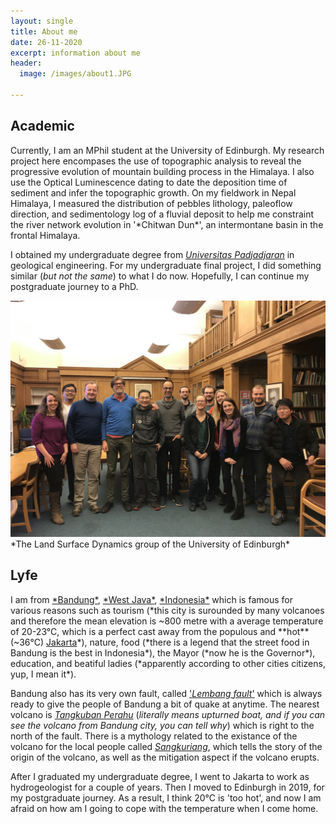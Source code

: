 ```yaml
---
layout: single
title: About me
date: 26-11-2020
excerpt: information about me
header:
  image: /images/about1.JPG

---
```


<h2>Academic</h2>
Currently, I am an MPhil student at the University of Edinburgh. My research project here encompases the use of topographic analysis to reveal the progressive evolution of mountain building process in the Himalaya. I also use the Optical Luminescence dating to date the deposition time of sediment and infer the topographic growth. On my fieldwork in Nepal Himalaya, I measured the distribution of pebbles lithology, paleoflow direction, and sedimentology log of a fluvial deposit to help me constraint the river network evolution in '*Chitwan Dun*', an intermontane basin in the frontal Himalaya.

I obtained my undergraduate degree from <a href="https://unpad.ac.id">*Universitas Padjadjaran*</a> in geological engineering. For my undergraduate final project, I did something similar (*but not the same*) to what I do now. Hopefully, I can continue my postgraduate journey to a PhD.

<img src="/images/LSD1.jpg" alt="The Land Surface Dynamics group of the University of Edinburgh"/>
*The Land Surface Dynamics group of the University of Edinburgh*

<h2>Lyfe</h2>
I am from <a href="https://en.wikipedia.org/wiki/Bandung">*Bandung*</a>, <a href="https://en.wikipedia.org/wiki/West_Java">*West Java*</a>, <a href="https://www.britannica.com/place/Indonesia">*Indonesia*</a> which is famous for various reasons such as tourism (*this city is surounded by many volcanoes and therefore the mean elevation is ~800 metre with a average temperature of 20-23°C, which is a perfect cast away from the populous and **hot** (~36°C) <a href="https://en.wikipedia.org/wiki/Jakarta">Jakarta</a>*), nature, food (*there is a legend that the street food in Bandung is the best in Indonesia*), the Mayor (*now he is the Governor*), education, and beatiful ladies (*apparently according to other cities citizens, yup, I mean it*). 

Bandung also has its very own fault, called <a href="https://doi.org/10.1016/j.tecto.2018.12.014">'*Lembang fault*'</a> which is always ready to give the people of Bandung a bit of quake at anytime. The nearest volcano is <a href="https://en.wikipedia.org/wiki/Tangkuban_Perahu">*Tangkuban Perahu*</a> (*literally means upturned boat, and if you can see the volcano from Bandung city, you can tell why*) which is right to the north of the fault. There is a mythology related to the existance of the volcano for the local people called <a href="https://en.wikipedia.org/wiki/Sangkuriang">*Sangkuriang*</a>, which tells the story of the origin of the volcano, as well as the mitigation aspect if the volcano erupts. 

After I graduated my undergraduate degree, I went to Jakarta to work as hydrogeologist for a couple of years. Then I moved to Edinburgh in 2019, for my postgraduate journey. As a result, I think 20°C is 'too hot', and now I am afraid on how am I going to cope with the temperature when I come home.
